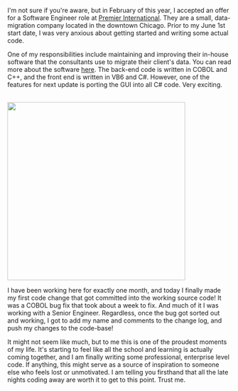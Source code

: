 I'm not sure if you're aware, but in February of this year, I accepted an offer for a Software Engineer role at [Premier International](https://www.premier-international.com/). They are a small, data-migration company located in the downtown Chicago. Prior to my June 1st start date, I was very anxious about getting started and writing some actual code. 

One of my responsibilities include maintaining and improving their in-house software that the consultants use to migrate their client's data. You can read more about the software [here](https://www.premier-international.com/applaud). The back-end code is written in COBOL and C++, and the front end is written in VB6 and C#. However, one of the features for next update is porting the GUI into all C# code. Very exciting.

<br>

<img src="https://i1.wp.com/allhtaccess.info/wp-content/uploads/2018/03/programming.gif?fit=1281%2C716&ssl=1" width="400" height="400">

<br>

I have been working here for exactly one month, and today I finally made my first code change that got committed into the working source code! It was a COBOL bug fix that took about a week to fix. And much of it I was working with a Senior Engineer. Regardless, once the bug got sorted out and working, I got to add my name and comments to the change log, and push my changes to the code-base!

It might not seem like much, but to me this is one of the proudest moments of my life. It's starting to feel like all the school and learning is actually coming together, and I am finally writing some professional, enterprise level code. If anything, this might serve as a source of inspiration to someone else who feels lost or unmotivated. I am telling you firsthand that all the late nights coding away are worth it to get to this point. Trust me.